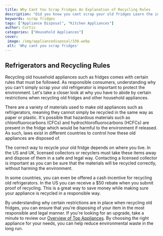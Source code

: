 ```yaml
---
title: Why Cant You Scrap Fridges An Explanation of Recycling Rules
description: "Did you know you cant scrap your old fridges Learn the ins and outs of recycling regulations to stay informed and make a mindful impact on the environment"
keywords: scrap fridges
tags: ["Appliance Disposal", "Kitchen Appliances"]
author: Curtis
categories: ["Household Appliances"]
cover: 
 image: /img/appliancedisposal/330.webp
 alt: 'Why cant you scrap fridges'
---
```

## Refrigerators and Recycling Rules

Recycling old household appliances such as fridges comes with certain rules that must be followed. As responsible consumers, understanding why you can't simply scrap your old refrigerator is important to protect the environment. Let's take a closer look at why you have to abide by certain restrictions when recycling old fridges and other household appliances.

There are a variety of materials used to make old appliances such as refrigerators, meaning they cannot simply be recycled in the same way as paper or plastic. It's possible that hazardous materials such as chlorofluorocarbons (CFCs) and hydrochlorofluorocarbons (HCFCs) are present in the fridge which would be harmful to the environment if released. As such, laws exist in different countries to control how these old appliances are disposed of.

The correct way to recycle your old fridge depends on where you live. In the US and UK, licensed collectors or recyclers must take these items away and dispose of them in a safe and legal way. Contacting a licensed collector is important as you can be sure that the materials will be recycled correctly, without harming the environment. 

In some countries, you can even be offered a cash incentive for recycling old refrigerators. In the US you can receive a $50 rebate when you submit proof of recycling. This is a great way to save money while making sure your appliance is recycled in a responsible way. 

By understanding why certain restrictions are in place when recycling old fridges, you can ensure that you're disposing of your item in the most responsible and legal manner. If you're looking for an upgrade, take a minute to review our [Overview of Top Appliances](./pages/appliance-overview). By choosing the right appliance for your needs, you can help reduce environmental waste in the long run.
